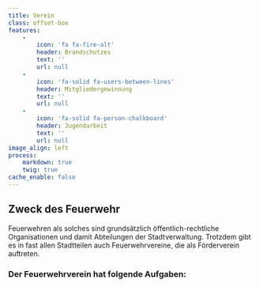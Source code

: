 ```yaml
---
title: Verein
class: offset-box
features:
    -
        icon: 'fa fa-fire-alt'
        header: Brandschutzes
        text: ''
        url: null
    -
        icon: 'fa-solid fa-users-between-lines'
        header: Mitgliedergewinnung
        text: ''
        url: null
    -
        icon: 'fa-solid fa-person-chalkboard'
        header: Jugendarbeit
        text: ''
        url: null
image_align: left
process:
    markdown: true
    twig: true
cache_enable: false
---
```


## Zweck des Feuerwehr
Feuerwehren als solches sind grundsätzlich öffentlich-rechtliche Organisationen und damit Abteilungen der Stadtverwaltung. Trotzdem gibt es in fast allen Stadtteilen auch Feuerwehrvereine, die als Förderverein auftreten.

### Der Feuerwehrverein hat folgende Aufgaben: